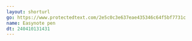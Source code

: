 ```yaml
---
layout: shorturl
go: https://www.protectedtext.com/2e5c0c3e637eae435346c64f5bf7731c
name: Easynote pen
dt: 240410131431
---
```

